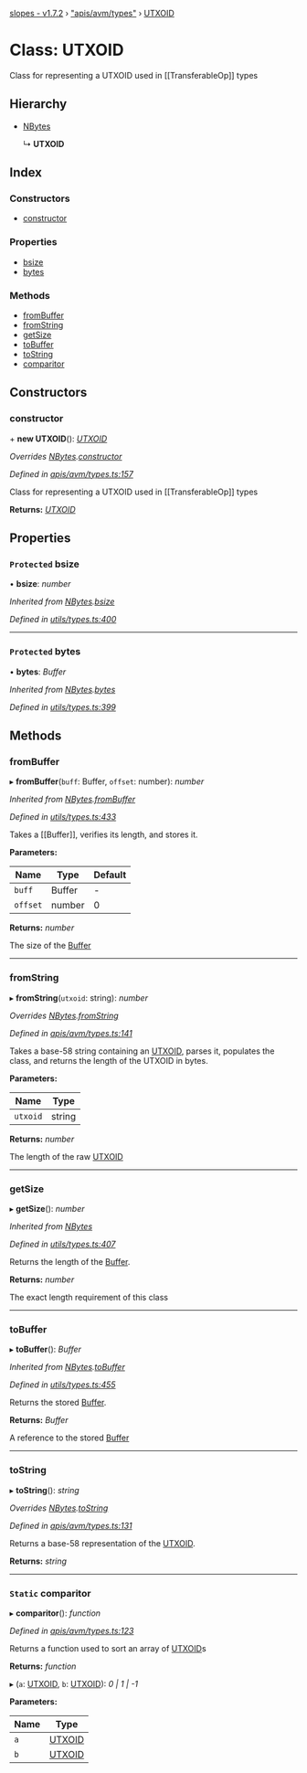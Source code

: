 [slopes - v1.7.2](../README.md) › ["apis/avm/types"](../modules/_apis_avm_types_.md) › [UTXOID](_apis_avm_types_.utxoid.md)

# Class: UTXOID

Class for representing a UTXOID used in [[TransferableOp]] types

## Hierarchy

* [NBytes](_utils_types_.nbytes.md)

  ↳ **UTXOID**

## Index

### Constructors

* [constructor](_apis_avm_types_.utxoid.md#constructor)

### Properties

* [bsize](_apis_avm_types_.utxoid.md#protected-bsize)
* [bytes](_apis_avm_types_.utxoid.md#protected-bytes)

### Methods

* [fromBuffer](_apis_avm_types_.utxoid.md#frombuffer)
* [fromString](_apis_avm_types_.utxoid.md#fromstring)
* [getSize](_apis_avm_types_.utxoid.md#getsize)
* [toBuffer](_apis_avm_types_.utxoid.md#tobuffer)
* [toString](_apis_avm_types_.utxoid.md#tostring)
* [comparitor](_apis_avm_types_.utxoid.md#static-comparitor)

## Constructors

###  constructor

\+ **new UTXOID**(): *[UTXOID](_apis_avm_types_.utxoid.md)*

*Overrides [NBytes](_utils_types_.nbytes.md).[constructor](_utils_types_.nbytes.md#constructor)*

*Defined in [apis/avm/types.ts:157](https://github.com/ava-labs/slopes/blob/2d2915d/src/apis/avm/types.ts#L157)*

Class for representing a UTXOID used in [[TransferableOp]] types

**Returns:** *[UTXOID](_apis_avm_types_.utxoid.md)*

## Properties

### `Protected` bsize

• **bsize**: *number*

*Inherited from [NBytes](_utils_types_.nbytes.md).[bsize](_utils_types_.nbytes.md#protected-bsize)*

*Defined in [utils/types.ts:400](https://github.com/ava-labs/slopes/blob/2d2915d/src/utils/types.ts#L400)*

___

### `Protected` bytes

• **bytes**: *Buffer*

*Inherited from [NBytes](_utils_types_.nbytes.md).[bytes](_utils_types_.nbytes.md#protected-bytes)*

*Defined in [utils/types.ts:399](https://github.com/ava-labs/slopes/blob/2d2915d/src/utils/types.ts#L399)*

## Methods

###  fromBuffer

▸ **fromBuffer**(`buff`: Buffer, `offset`: number): *number*

*Inherited from [NBytes](_utils_types_.nbytes.md).[fromBuffer](_utils_types_.nbytes.md#frombuffer)*

*Defined in [utils/types.ts:433](https://github.com/ava-labs/slopes/blob/2d2915d/src/utils/types.ts#L433)*

Takes a [[Buffer]], verifies its length, and stores it.

**Parameters:**

Name | Type | Default |
------ | ------ | ------ |
`buff` | Buffer | - |
`offset` | number | 0 |

**Returns:** *number*

The size of the [Buffer](https://github.com/feross/buffer)

___

###  fromString

▸ **fromString**(`utxoid`: string): *number*

*Overrides [NBytes](_utils_types_.nbytes.md).[fromString](_utils_types_.nbytes.md#fromstring)*

*Defined in [apis/avm/types.ts:141](https://github.com/ava-labs/slopes/blob/2d2915d/src/apis/avm/types.ts#L141)*

Takes a base-58 string containing an [UTXOID](_apis_avm_types_.utxoid.md), parses it, populates the class, and returns the length of the UTXOID in bytes.

**Parameters:**

Name | Type |
------ | ------ |
`utxoid` | string |

**Returns:** *number*

The length of the raw [UTXOID](_apis_avm_types_.utxoid.md)

___

###  getSize

▸ **getSize**(): *number*

*Inherited from [NBytes](_utils_types_.nbytes.md)*

*Defined in [utils/types.ts:407](https://github.com/ava-labs/slopes/blob/2d2915d/src/utils/types.ts#L407)*

Returns the length of the [Buffer](https://github.com/feross/buffer).

**Returns:** *number*

The exact length requirement of this class

___

###  toBuffer

▸ **toBuffer**(): *Buffer*

*Inherited from [NBytes](_utils_types_.nbytes.md).[toBuffer](_utils_types_.nbytes.md#tobuffer)*

*Defined in [utils/types.ts:455](https://github.com/ava-labs/slopes/blob/2d2915d/src/utils/types.ts#L455)*

Returns the stored [Buffer](https://github.com/feross/buffer).

**Returns:** *Buffer*

A reference to the stored [Buffer](https://github.com/feross/buffer)

___

###  toString

▸ **toString**(): *string*

*Overrides [NBytes](_utils_types_.nbytes.md).[toString](_utils_types_.nbytes.md#tostring)*

*Defined in [apis/avm/types.ts:131](https://github.com/ava-labs/slopes/blob/2d2915d/src/apis/avm/types.ts#L131)*

Returns a base-58 representation of the [UTXOID](_apis_avm_types_.utxoid.md).

**Returns:** *string*

___

### `Static` comparitor

▸ **comparitor**(): *function*

*Defined in [apis/avm/types.ts:123](https://github.com/ava-labs/slopes/blob/2d2915d/src/apis/avm/types.ts#L123)*

Returns a function used to sort an array of [UTXOID](_apis_avm_types_.utxoid.md)s

**Returns:** *function*

▸ (`a`: [UTXOID](_apis_avm_types_.utxoid.md), `b`: [UTXOID](_apis_avm_types_.utxoid.md)): *0 | 1 | -1*

**Parameters:**

Name | Type |
------ | ------ |
`a` | [UTXOID](_apis_avm_types_.utxoid.md) |
`b` | [UTXOID](_apis_avm_types_.utxoid.md) |
